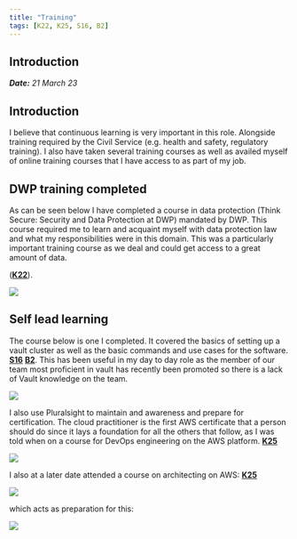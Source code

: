 ```yaml
---
title: "Training"
tags: [K22, K25, S16, B2]
---
```


## Introduction

***Date:** 21 March 23*

## Introduction

I believe that continuous learning is very important in this role. Alongside training required by the Civil Service (e.g. health and safety, regulatory training). I also have taken several training courses as well as availed myself of online training courses that I have access to as part of my job.

## DWP training completed

As can be seen below I have completed a course in data protection (Think Secure: Security and Data Protection at DWP) mandated by DWP.
This course required me to learn and acquaint myself with data protection law and what my responsibilities were in this domain.
This was a particularly important training course as we deal and could get access to a great amount of data.

 (**[K22](/tags/K22)**).

![](training.png)

## Self lead learning

The course below is one I completed. It covered the basics of setting up a vault cluster as well as the basic commands and use cases for the software.  **[S16](/tags/s16)** **[B2](/tags/b2)**. This has been useful in my day to day role as the member of our team most proficient in vault has recently been promoted so there is a lack of Vault knowledge on the team.

![](../training/self-directed-learning.png)

I also use Pluralsight to maintain and awareness and prepare for certification. The cloud practitioner is the first AWS certificate that a person should do since it lays a foundation for all the others that follow, as I was told when on a course for DevOps engineering on the AWS platform.  **[K25](/tags/k25)**

![](../training/devops-engineering.png)

I also at a later date attended a course on architecting on AWS: **[K25](/tags/k25)**

![](../training/architecting.png)

which acts as preparation for this:

![](../training/self-directed-learning-2.png)
